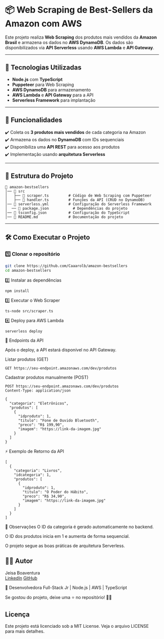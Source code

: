 # 📦 Web Scraping de Best-Sellers da Amazon com AWS

Este projeto realiza **Web Scraping** dos produtos mais vendidos da **Amazon Brasil** e armazena os dados no **AWS DynamoDB**. Os dados são disponibilizados via **API Serverless** usando **AWS Lambda** e **API Gateway**.

---

## 🚀 Tecnologias Utilizadas

- **Node.js** com **TypeScript**
- **Puppeteer** para Web Scraping
- **AWS DynamoDB** para armazenamento
- **AWS Lambda** e **API Gateway** para a API
- **Serverless Framework** para implantação

---

## 📌 Funcionalidades

✔️ Coleta os **3 produtos mais vendidos** de cada categoria na Amazon  
✔️ Armazena os dados no **DynamoDB** com IDs sequenciais  
✔️ Disponibiliza uma **API REST** para acesso aos produtos  
✔️ Implementação usando **arquitetura Serverless**  

---

## 📂 Estrutura do Projeto

    📁 amazon-bestsellers
    │── 📂 src
    │   ├── 📜 scraper.ts         # Código de Web Scraping com Puppeteer
    │   ├── 📜 handler.ts         # Funções da API (CRUD no DynamoDB)
    │── 📜 serverless.yml         # Configuração do Serverless Framework
    │  ── 📜 package.json           # Dependências do projeto
    │── 📜 tsconfig.json          # Configuração do TypeScript
    │── 📜 README.md              # Documentação do projeto


---

## 🛠 Como Executar o Projeto

### 1️⃣ **Clonar o repositório**
```bash
git clone https://github.com/Caaarolb/amazon-bestsellers
cd amazon-bestsellers
```
2️⃣ Instalar as dependências
```
npm install
```

3️⃣ Executar o Web Scraper
```
ts-node src/scraper.ts
```
4️⃣ Deploy para AWS Lambda
```
serverless deploy
```
🔗 Endpoints da API

Após o deploy, a API estará disponível no API Gateway.

Listar produtos (GET)
```
GET https://seu-endpoint.amazonaws.com/dev/produtos
```
Cadastrar produtos manualmente (POST)
```
POST https://seu-endpoint.amazonaws.com/dev/produtos
Content-Type: application/json

{
  "categoria": "Eletrônicos",
  "produtos": [
    {
      "idproduto": 1,
      "titulo": "Fone de Ouvido Bluetooth",
      "preco": "R$ 199,90",
      "imagem": "https://link-da-imagem.jpg"
    }
  ]
}
```
⚡ Exemplo de Retorno da API
```
[
  {
    "categoria": "Livros",
    "idcategoria": 1,
    "produtos": [
      {
        "idproduto": 1,
        "titulo": "O Poder do Hábito",
        "preco": "R$ 34,90",
        "imagem": "https://link-da-imagem.jpg"
      }
    ]
  }
]
```

📝 Observações
O ID da categoria é gerado automaticamente no backend.

O ID dos produtos inicia em 1 e aumenta de forma sequencial.

O projeto segue as boas práticas de arquitetura Serverless.

## 👨‍💻 Autor

Jeisa Boaventura <br>
[LinkedIn](https://www.linkedin.com/in/-caroline-boaventura/)
[GitHub](https://github.com/Caaarolb)

💼 Desenvolvedora Full-Stack Jr | Node.js | AWS | TypeScript

Se gostou do projeto, deixe uma ⭐ no repositório! 🚀🔥


## Licença
Este projeto está licenciado sob a MIT License. Veja o arquivo LICENSE para mais detalhes.
